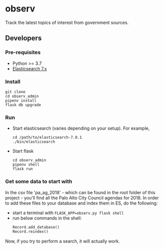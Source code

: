 # observ

Track the latest topics of interest from government sources.

## Developers

### Pre-requisites

* Python >= 3.7
* [Elasticsearch 7.x](https://www.elastic.co/guide/en/elasticsearch/reference/current/install-elasticsearch.html)

### Install

```
git clone
cd observ_admin
pipenv install
flask db upgrade
```

### Run

* Start elasticsearch (varies depending on your setup). For example,
  ```
  cd /path/to/elasticsearch-7.0.1
  ./bin/elasticsearch
  ```
* Start flask
  ```
  cd observ_admin
  pipenv shell
  flask run
  ```

### Get some data to start with
In the csv file 'pa_ag_2018' - which can be found in the root folder of this project - you'll find all the Palo Alto City Council agendas for 2018.
In order to add these files to your database and index them in ES, do the following:

- start a terminal with ```FLASK_APP=observ.py flask shell```
- run below commands in the shell:
  ```python
  Record.add_database()
  Record.reindex()
  ```

Now, if you try to perform a search, it will actually work.
